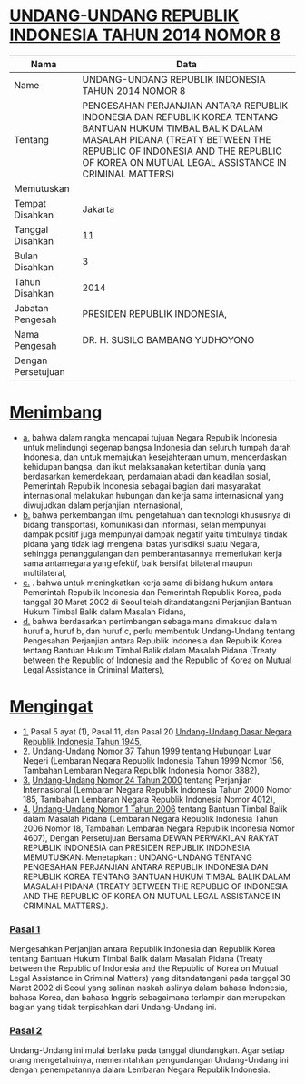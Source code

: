 # [UNDANG-UNDANG REPUBLIK INDONESIA TAHUN 2014 NOMOR 8](http://example.org/legal/peraturan/uu/2014/8)

| Nama | Data |
| ------ | ----- |
|Name|UNDANG-UNDANG REPUBLIK INDONESIA TAHUN 2014 NOMOR 8|
|Tentang| PENGESAHAN PERJANJIAN ANTARA REPUBLIK INDONESIA DAN REPUBLIK KOREA TENTANG BANTUAN HUKUM TIMBAL BALIK DALAM MASALAH PIDANA (TREATY BETWEEN THE REPUBLIC OF INDONESIA AND THE REPUBLIC OF KOREA ON MUTUAL LEGAL ASSISTANCE IN CRIMINAL MATTERS)|
|Memutuskan||
|Tempat Disahkan|Jakarta|
|Tanggal Disahkan|11|
|Bulan Disahkan|3|
|Tahun Disahkan|2014|
|Jabatan Pengesah|PRESIDEN REPUBLIK INDONESIA,|
|Nama Pengesah|DR. H. SUSILO BAMBANG YUDHOYONO|
|Dengan Persetujuan||
# [Menimbang](http://example.org/legal/peraturan/uu/2014/8/menimbang)

* [a.](http://example.org/legal/peraturan/uu/2014/8/menimbang/huruf/a) bahwa dalam rangka mencapai tujuan Negara Republik Indonesia untuk melindungi segenap bangsa Indonesia dan seluruh tumpah darah Indonesia, dan untuk memajukan kesejahteraan umum, mencerdaskan kehidupan bangsa, dan ikut melaksanakan ketertiban dunia yang berdasarkan kemerdekaan, perdamaian abadi dan keadilan sosial, Pemerintah Republik Indonesia sebagai bagian dari masyarakat internasional melakukan hubungan dan kerja sama internasional yang diwujudkan dalam perjanjian internasional,
* [b.](http://example.org/legal/peraturan/uu/2014/8/menimbang/huruf/b) bahwa perkembangan ilmu pengetahuan dan teknologi khususnya di bidang transportasi, komunikasi dan informasi, selan mempunyai dampak positif juga mempunyai dampak negatif yaitu timbulnya tindak pidana yang tidak lagi mengenal batas yurisdiksi suatu Negara, sehingga penanggulangan dan pemberantasannya memerlukan kerja sama antarnegara yang efektif, baik bersifat bilateral maupun multilateral,
* [c.](http://example.org/legal/peraturan/uu/2014/8/menimbang/huruf/c) . bahwa untuk meningkatkan kerja sama di bidang hukum antara Pemerintah Republik Indonesia dan Pemerintah Republik Korea, pada tanggal 30 Maret 2002 di Seoul telah ditandatangani Perjanjian Bantuan Hukum Timbal Balik dalam Masalah Pidana,
* [d.](http://example.org/legal/peraturan/uu/2014/8/menimbang/huruf/d) bahwa berdasarkan pertimbangan sebagaimana dimaksud dalam huruf a, huruf b, dan huruf c, perlu membentuk Undang-Undang tentang Pengesahan Perjanjian antara Republik Indonesia dan Republik Korea tentang Bantuan Hukum Timbal Balik dalam Masalah Pidana (Treaty between the Republic of Indonesia and the Republic of Korea on Mutual Legal Assistance in Criminal Matters),
# [Mengingat](http://example.org/legal/peraturan/uu/2014/8/mengingat)

* [1.](http://example.org/legal/peraturan/uu/2014/8/mengingat/huruf/0001) Pasal 5 ayat (1), Pasal 11, dan Pasal 20 [Undang-Undang Dasar Negara Republik Indonesia Tahun 1945](http://example.org/legal/peraturan/uu),
* [2.](http://example.org/legal/peraturan/uu/2014/8/mengingat/huruf/0002) [Undang-Undang Nomor 37 Tahun 1999](http://example.org/legal/peraturan/uu/1999/37) tentang Hubungan Luar Negeri (Lembaran Negara Republik Indonesia Tahun 1999 Nomor 156, Tambahan Lembaran Negara Republik Indonesia Nomor 3882),
* [3.](http://example.org/legal/peraturan/uu/2014/8/mengingat/huruf/0003) [Undang-Undang Nomor 24 Tahun 2000](http://example.org/legal/peraturan/uu/2000/24) tentang Perjanjian Internasional (Lembaran Negara Republik Indonesia Tahun 2000 Nomor 185, Tambahan Lembaran Negara Republik Indonesia Nomor 4012),
* [4.](http://example.org/legal/peraturan/uu/2014/8/mengingat/huruf/0004) [Undang-Undang Nomor 1 Tahun 2006](http://example.org/legal/peraturan/uu/2006/1) tentang Bantuan Timbal Balik dalam Masalah Pidana (Lembaran Negara Republik Indonesia Tahun 2006 Nomor 18, Tambahan Lembaran Negara Republik Indonesia Nomor 4607), Dengan Persetujuan Bersama DEWAN PERWAKILAN RAKYAT REPUBLIK INDONESIA dan PRESIDEN REPUBLIK INDONESIA MEMUTUSKAN: Menetapkan : UNDANG-UNDANG TENTANG PENGESAHAN PERJANJIAN ANTARA REPUBLIK INDONESIA DAN REPUBLIK KOREA TENTANG BANTUAN HUKUM TIMBAL BALIK DALAM MASALAH PIDANA (TREATY BETWEEN THE REPUBLIC OF INDONESIA AND THE REPUBLIC OF KOREA ON MUTUAL LEGAL ASSISTANCE IN CRIMINAL MATTERS,).

### [Pasal 1](http://example.org/legal/peraturan/uu/2014/8/pasal/0001)
Mengesahkan Perjanjian antara Republik Indonesia dan Republik Korea tentang Bantuan Hukum Timbal Balik dalam Masalah Pidana (Treaty between the Republic of Indonesia and the Republic of Korea on Mutual Legal Assistance in Criminal Matters) yang ditandatangani pada tanggal 30 Maret 2002 di Seoul yang salinan naskah aslinya dalam bahasa Indonesia, bahasa Korea, dan bahasa Inggris sebagaimana terlampir dan merupakan bagian yang tidak terpisahkan dari Undang-Undang ini.


### [Pasal 2](http://example.org/legal/peraturan/uu/2014/8/pasal/0002)
Undang-Undang ini mulai berlaku pada tanggal diundangkan. Agar setiap orang mengetahuinya, memerintahkan pengundangan Undang-Undang ini dengan penempatannya dalam Lembaran Negara Republik Indonesia.
